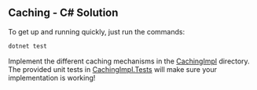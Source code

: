 ## Caching - C# Solution
To get up and running quickly, just run the commands:
```bash
dotnet test
```

Implement the different caching mechanisms in the [CachingImpl](./CachingImpl) directory. The provided unit tests in [CachingImpl.Tests](./CachingImpl.Tests) will make sure your implementation is working!